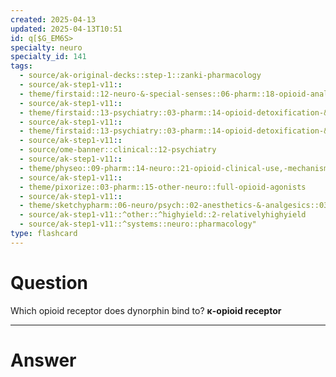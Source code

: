 ```yaml
---
created: 2025-04-13
updated: 2025-04-13T10:51
id: q[$G_EM6S>
specialty: neuro
specialty_id: 141
tags:
  - source/ak-original-decks::step-1::zanki-pharmacology
  - source/ak-step1-v11::
  - theme/firstaid::12-neuro-&-special-senses::06-pharm::18-opioid-analgesics
  - source/ak-step1-v11::
  - theme/firstaid::13-psychiatry::03-pharm::14-opioid-detoxification-&-relapse-prevention
  - source/ak-step1-v11::
  - theme/firstaid::13-psychiatry::03-pharm::14-opioid-detoxification-&-relapse-prevention::*basics
  - source/ak-step1-v11::
  - source/ome-banner::clinical::12-psychiatry
  - source/ak-step1-v11::
  - theme/physeo::09-pharm::14-neuro::21-opioid-clinical-use,-mechanism-and-overdose
  - source/ak-step1-v11::
  - theme/pixorize::03-pharm::15-other-neuro::full-opioid-agonists
  - source/ak-step1-v11::
  - theme/sketchypharm::06-neuro/psych::02-anesthetics-&-analgesics::03-opiates,-naloxone,-naltrexone
  - source/ak-step1-v11::^other::^highyield::2-relativelyhighyield
  - source/ak-step1-v11::^systems::neuro::pharmacology"
type: flashcard
---
```


# Question
Which opioid receptor does dynorphin bind to?    **κ-opioid receptor**

---

# Answer
